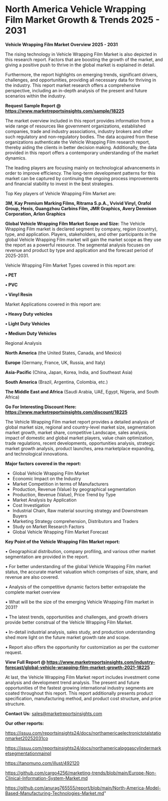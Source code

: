 # North America Vehicle Wrapping Film Market Growth & Trends 2025 - 2031

<Strong> Vehicle Wrapping Film Market Overview 2025 - 2031</strong>

The rising technology in Vehicle Wrapping Film Market is also depicted in this research report. Factors that are boosting the growth of the market, and giving a positive push to thrive in the global market is explained in detail.

Furthermore, the report highlights on emerging trends, significant drivers, challenges, and opportunities, providing all necessary data for thriving in the industry. This report market research offers a comprehensive perspective, including an in-depth analysis of the present and future scenarios within the industry.

<strong>Request Sample Report @ <a href=https://www.marketreportsinsights.com/sample/18225>https://www.marketreportsinsights.com/sample/18225</a></strong>

The market overview included in this report provides information from a wide range of resources like government organizations, established companies, trade and industry associations, industry brokers and other such regulatory and non-regulatory bodies. The data acquired from these organizations authenticate the Vehicle Wrapping Film research report, thereby aiding the clients in better decision making. Additionally, the data provided in this report offers a contemporary understanding of the market dynamics.

The leading players are focusing mainly on technological advancements in order to improve efficiency. The long-term development patterns for this market can be captured by continuing the ongoing process improvements and financial stability to invest in the best strategies.

Top Key players of Vehicle Wrapping Film Market are:

<strong>3M, Kay Premium Marking Films, Ritrama S.p.A., Vvivid Vinyl, Orafol Group, Hexis, Guangzhou Carbins Film, JMR Graphics, Avery Dennison Corporation, Arlon Graphics</strong>

<strong><b>Global Vehicle Wrapping Film Market Scope and Size:</b></strong>
The Vehicle Wrapping Film market is declared segment by company, region (country), type, and application. Players, stakeholders, and other participants in the global Vehicle Wrapping Film market will gain the market scope as they use the report as a powerful resource. The segmental analysis focuses on revenue and product by type and application and the forecast period of 2025-2031.

Vehicle Wrapping Film Market Types covered in this report are:

<strong>• PET

• PVC

• Vinyl Resin</strong>

Market Applications covered in this report are:

<strong>• Heavy Duty vehicles

• Light Duty Vehicles

• Medium Duty Vehicles</strong> 

Regional Analysis

<strong>North America</strong> (the United States, Canada, and Mexico)

<strong>Europe</strong> (Germany, France, UK, Russia, and Italy)

<strong>Asia-Pacific</strong> (China, Japan, Korea, India, and Southeast Asia)

<strong>South America</strong> (Brazil, Argentina, Colombia, etc.)

<strong>The Middle East and Africa</strong> (Saudi Arabia, UAE, Egypt, Nigeria, and South Africa)

<strong>Go For Interesting Discount Here: <a href=https://www.marketreportsinsights.com/discount/18225>https://www.marketreportsinsights.com/discount/18225</a></strong>

The Vehicle Wrapping Film market report provides a detailed analysis of global market size, regional and country-level market size, segmentation market growth, market share, competitive Landscape, sales analysis, impact of domestic and global market players, value chain optimization, trade regulations, recent developments, opportunities analysis, strategic market growth analysis, product launches, area marketplace expanding, and technological innovations.

<strong><b>Major factors covered in the report:</b></strong>
<ul>
  <li>Global Vehicle Wrapping Film Market </li>
  <li>Economic Impact on the Industry</li>
  <li>Market Competition in terms of Manufacturers</li>
  <li>Production, Revenue (Value) by geographical segmentation</li>
  <li>Production, Revenue (Value), Price Trend by Type</li>
  <li>Market Analysis by Application</li>
  <li>Cost Investigation</li>
  <li>Industrial Chain, Raw material sourcing strategy and Downstream Buyers</li>
  <li>Marketing Strategy comprehension, Distributors and Traders</li>
  <li>Study on Market Research Factors</li>
  <li>Global Vehicle Wrapping Film Market Forecast</li>
</ul>

<strong><b>Key Point of the Vehicle Wrapping Film Market report:</b></strong>

• Geographical distribution, company profiling, and various other market segmentation are provided in the report.

• For better understanding of the global Vehicle Wrapping Film market status, the accurate market valuation which comprises of size, share, and revenue are also covered.

• Analysis of the competitive dynamic factors better extrapolate the complete market overview

• What will be the size of the emerging Vehicle Wrapping Film market in 2031?

• The latest trends, opportunities and challenges, and growth drivers provide better construal of the Vehicle Wrapping Film Market.

• In-detail industrial analysis, sales study, and production understanding shed more light on the future market growth rate and scope.

• Report also offers the opportunity for customization as per the customer request.

<strong><b>View Full Report @ <a href=https://www.marketreportsinsights.com/industry-forecast/global-vehicle-wrapping-film-market-growth-2021-18225>https://www.marketreportsinsights.com/industry-forecast/global-vehicle-wrapping-film-market-growth-2021-18225</a></b></strong>


At last, the Vehicle Wrapping Film Market report includes investment come analysis and development trend analysis. The present and future opportunities of the fastest growing international industry segments are coated throughout this report. This report additionally presents product specification, manufacturing method, and product cost structure, and price structure.

<strong>Contact Us:</strong>
sales@marketreportsinsights.com

<strong>Our other reports:</strong>

<a href=https://issuu.com/reportsinsights24/docs/northamericaelectronictotalstationmarket20252031co>https://issuu.com/reportsinsights24/docs/northamericaelectronictotalstationmarket20252031co</a>

<a href=https://issuu.com/reportsinsights24/docs/northamericalpggascylindermarketsegmentationmainpl>https://issuu.com/reportsinsights24/docs/northamericalpggascylindermarketsegmentationmainpl</a>

<a href=https://tanomuno.com/illust/492120>https://tanomuno.com/illust/492120</a>

<a href=https://github.com/cargo4256/marketing-trends/blob/main/Europe-Non-Clinical-Information-System-Market.md>https://github.com/cargo4256/marketing-trends/blob/main/Europe-Non-Clinical-Information-System-Market.md</a>

<a href=https://github.com/anurag765555/report/blob/main/North-America-Model-Based-Manufacturing-Technologies-Market.md>https://github.com/anurag765555/report/blob/main/North-America-Model-Based-Manufacturing-Technologies-Market.md</a>"
